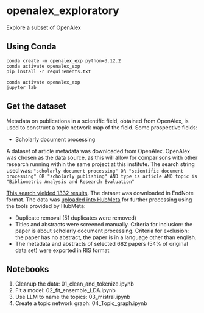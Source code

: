# openalex_exploratory
Explore a subset of OpenAlex

## Using Conda
```
conda create -n openalex_exp python=3.12.2
conda activate openalex_exp
pip install -r requirements.txt
```

```
conda activate openalex_exp
jupyter lab
```

## Get the dataset
Metadata on publications in a scientific field, obtained from OpenAlex, is used to construct a topic network map of the field. 
Some prospective fields:
* Scholarly document processing

A dataset of article metadata was downloaded from OpenAlex. OpenAlex was chosen as the data source, as this will allow for comparisons with other research running within the same project at this institute. The search string used was:
`"scholarly document processing" OR "scientific document processing" OR "scholarly publishing" AND type is article AND topic is "Bibliometric Analysis and Research Evaluation"`

[This search yielded 1332 results](https://openalex.org/works?page=1&filter=default.search%3A%22scholarly%20document%20processing%22%20OR%20%22scientific%20document%20processing%22%20OR%20%22scholarly%20publishing%22,type%3Atypes%2Farticle,primary_topic.id%3At10102). The dataset was downloaded in EndNote format. The data was [uploaded into HubMeta](https://dashboard.hubmeta.com/project/5413/import-articles/files) for further processing using the tools provided by HubMeta:
* Duplicate removal (51 duplicates were removed)
* Titles and abstracts were screened manually. Criteria for inclusion: the paper is about scholarly document processing. Criteria for exclusion: the paper has no abstract, the paper is in a language other than english.
* The metadata and abstracts of selected 682 papers (54% of original data set) were exported in RIS format

## Notebooks

1. Cleanup the data: 01_clean_and_tokenize.ipynb
2. Fit a model: 02_fit_ensemble_LDA.ipynb
3. Use LLM to name the topics: 03_mistral.ipynb
4. Create a topic network graph: 04_Topic_graph.ipynb
